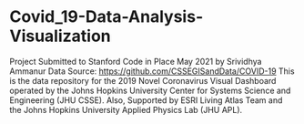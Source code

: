 # Covid_19-Data-Analysis-Visualization

Project Submitted to Stanford Code in Place May 2021 by Srividhya Ammanur
Data Source: https://github.com/CSSEGISandData/COVID-19
This is the data repository for the 2019 Novel Coronavirus Visual Dashboard operated by the Johns Hopkins University Center for Systems Science and
Engineering (JHU CSSE). Also, Supported by ESRI Living Atlas Team and the Johns Hopkins University Applied Physics Lab (JHU APL).
